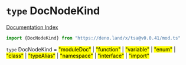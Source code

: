 # `type` DocNodeKind

[Documentation Index](../README.md)

```ts
import {DocNodeKind} from "https://deno.land/x/tsa@v0.0.41/mod.ts"
```

`type` DocNodeKind = <mark>"moduleDoc"</mark> | <mark>"function"</mark> | <mark>"variable"</mark> | <mark>"enum"</mark> | <mark>"class"</mark> | <mark>"typeAlias"</mark> | <mark>"namespace"</mark> | <mark>"interface"</mark> | <mark>"import"</mark>